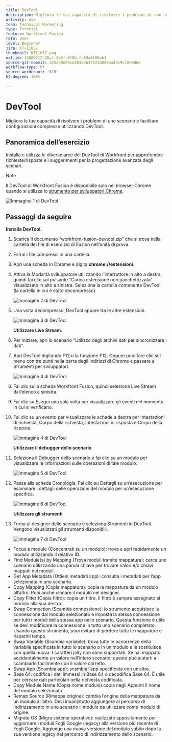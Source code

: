 ```yaml
---
title: DevTool
description: Migliora le tue capacità di risolvere i problemi di uno scenario e semplifica le configurazioni complesse utilizzando DevTool.
activity: use
team: Technical Marketing
type: Tutorial
feature: Workfront Fusion
role: User
level: Beginner
jira: KT-11057
thumbnail: KT11057.png
exl-id: 13080212-26cf-4e5f-8f0b-fc59a6f66eb1
source-git-commit: a25a49e59ca483246271214886ea4dc9c10e8d66
workflow-type: ht
source-wordcount: '616'
ht-degree: 100%

---
```


# DevTool

Migliora le tue capacità di risolvere i problemi di uno scenario e facilitare configurazioni complesse utilizzando DevTool.

## Panoramica dell’esercizio

Installa e utilizza le diverse aree del DevTool di Workfront per approfondire richieste/risposte e i suggerimenti per la progettazione avanzata degli scenari.

>[!NOTE]
>
>Il DevTool di Workfront Fusion è disponibile solo nel browser Chrome quando si utilizza lo [strumento per sviluppatori Chrome](https://developer.chrome.com/docs/devtools?hl=it).

![Immagine 1 di DevTool](../12-exercises/assets/devtool-walkthrough-1.png)

## Passaggi da seguire

**Installa DevTool.**

1. Scarica il documento “workfront-fusion-devtool.zip” che si trova nella cartella dei file di esercizio di Fusion nell’unità di prova.
1. Estrai i file compressi in una cartella.
1. Apri una scheda in Chrome e digita **chrome://estensioni**.
1. Attiva la Modalità sviluppatore utilizzando l’interruttore in alto a destra, quindi fai clic sul pulsante “Carica estensione non pacchettizzata” visualizzato in alto a sinistra. Seleziona la cartella contenente DevTool (la cartella in cui è stato decompresso).

   ![Immagine 2 di DevTool](../12-exercises/assets/devtool-walkthrough-2.png)

1. Una volta decompresso, DevTool appare tra le altre estensioni.

   ![Immagine 3 di DevTool](../12-exercises/assets/devtool-walkthrough-3.png)

   **Utilizzare Live Stream.**

1. Per iniziare, apri lo scenario “Utilizzo degli archivi dati per sincronizzare i dati”.
1. Apri DevTool digitando F12 o la funzione F12. Oppure puoi fare clic sul menu con tre punti nella barra degli indirizzi di Chrome e passare a Strumenti per sviluppatori.

   ![Immagine 4 di DevTool](../12-exercises/assets/navigate-to-devtools.png)

1. Fai clic sulla scheda Workfront Fusion, quindi seleziona Live Stream dall’elenco a sinistra.
1. Fai clic su Esegui una sola volta per visualizzare gli eventi nel momento in cui si verificano.
1. Fai clic su un evento per visualizzare le schede a destra per Intestazioni di richiesta, Corpo della richiesta, Intestazioni di risposta e Corpo della risposta.

   ![Immagine 4 di DevTool](../12-exercises/assets/devtool-walkthrough-4.png)

   **Utilizzare il debugger dello scenario**

1. Seleziona il Debugger dello scenario e fai clic su un modulo per visualizzare le informazioni sulle operazioni di tale modulo.

   ![Immagine 5 di DevTool](../12-exercises/assets/devtool-walkthrough-5.png)

1. Passa alla scheda Cronologia. Fai clic su Dettagli su un’esecuzione per esaminare i dettagli delle operazioni del modulo per un’esecuzione specifica.

   ![Immagine 6 di DevTool](../12-exercises/assets/devtool-walkthrough-6.png)

   **Utilizzare gli strumenti**

1. Torna al designer dello scenario e seleziona Strumenti in DevTool. Vengono visualizzati gli strumenti disponibili.

   ![Immagine 7 di DevTool](../12-exercises/assets/devtool-walkthrough-7.png)

+ Focus a module (Concentrati su un modulo): trova e apri rapidamente un modulo utilizzando il relativo ID.
+ Find Module(s) by Mapping (Trova moduli tramite mappatura): cerca uno scenario utilizzando una parola chiave per trovare valori e/o chiavi mappati nei moduli.
+ Get App Metadata (Ottieni metadati app): consulta i metadati per l’app selezionata in uno scenario.
+ Copy Mapping (Copia mappatura): copia la mappatura da un modulo all’altro. Puoi anche clonare il modulo nel designer.
+ Copy Filter (Copia filtro): copia un filtro. Il filtro è sempre assegnato al modulo alla sua destra.
+ Swap Connection (Scambia connessione): lo strumento acquisisce la connessione dal modulo selezionato e imposta la stessa connessione per tutti i moduli della stessa app nello scenario. Questa funzione è utile se devi modificare la connessione in tutto uno scenario completato. Usando questo strumento, puoi evitare di perdere tutte le mappature e risparmi tempo.
+ Swap Variable (Scambia variabile): trova tutte le occorrenze della variabile specificata in tutto lo scenario o in un modulo e le sostituisce con quella nuova. I caratteri jolly non sono supportati. Se hai mappato accidentalmente un valore nell’intero scenario, questo può aiutarti a scambiarlo facilmente con il valore corretto.
+ Swap App (Scambia app): scambia l’app specificata con un’altra.
+ Base 64: codifica i dati immessi in Base 64 o decodifica Base 64. È utile per cercare dati particolari nella richiesta codificata.
+ Copy Module Name (Copia nome modulo):copia negli Appunti il nome del modulo selezionato.
+ Remap Source (Rimappa origine): cambia l’origine della mappatura da un modulo all’altro. Devi innanzitutto aggiungere al percorso di indirizzamento in uno scenario il modulo da utilizzare come modulo di origine.
+ Migrate OS (Migra sistema operativo): realizzato appositamente per aggiornare i moduli Fogli Google (legacy) alla versione più recente di Fogli Google. Aggiunge una nuova versione del modulo subito dopo la sua versione legacy nel percorso di indirizzamento dello scenario.
